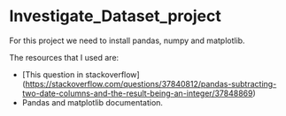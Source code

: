 # Investigate_Dataset_project

For this project we need to install pandas, numpy and matplotlib.

The resources that I used are:
 - [This question in stackoverflow]
(https://stackoverflow.com/questions/37840812/pandas-subtracting-two-date-columns-and-the-result-being-an-integer/37848869)
 - Pandas and matplotlib documentation.
 
